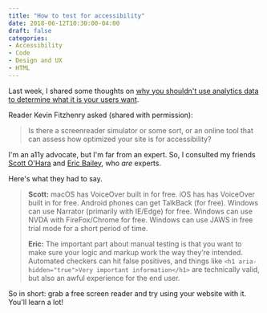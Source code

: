 ```yaml
---
title: "How to test for accessibility"
date: 2018-06-12T10:30:00-04:00
draft: false
categories:
- Accessibility
- Code
- Design and UX
- HTML
---
```


Last week, I shared some thoughts on [why you shouldn't use analytics data to determine what it is your users want](/your-website-data-is-a-lie/).

Reader Kevin Fitzhenry asked (shared with permission):

> Is there a screenreader simulator or some sort, or an online tool that can assess how optimized your site is for accessibility?

I'm an a11y advocate, but I'm far from an expert. So, I consulted my friends [Scott O'Hara](https://www.scottohara.me/) and [Eric Bailey](https://ericwbailey.design/), who *are* experts.

Here's what they had to say.

> **Scott:** macOS has VoiceOver built in for free. iOS has has VoiceOver built in for free. Android phones can get TalkBack (for free).
> Windows can use Narrator (primarily with IE/Edge) for free. Windows can use NVDA with FireFox/Chrome for free. Windows can use JAWS in free trial mode for a short period of time.
>
> **Eric:** The important part about manual testing is that you want to make sure your logic and markup work the way they’re intended. Automated checkers can hit false positives, and things like `<h1 aria-hidden="true">Very important information</h1>` are technically valid, but also an awful experience for the end user.

So in short: grab a free screen reader and try using your website with it. You'll learn a lot!